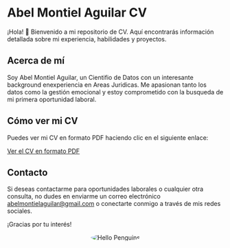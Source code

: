 # Abel Montiel Aguilar CV

¡Hola! 👋 Bienvenido a mi repositorio de CV. Aquí encontrarás información detallada sobre mi experiencia, habilidades y proyectos.

## Acerca de mí
Soy Abel Montiel Aguilar, un Cientifio de Datos con un interesante background enexperiencia en Areas Juridicas. Me apasionan tanto los datos como la gestión emocional y estoy comprometido con la busqueda de mi primera oportunidad laboral.

## Cómo ver mi CV
Puedes ver mi CV en formato PDF haciendo clic en el siguiente enlace:

[Ver el CV en formato PDF](https://view-pdf.github.dev/MontielAguilar/0_CV/blob/main/Abel%20Montiel%20Aguilar%20CV%202024%20ESPA%C3%91OL.pdf)

## Contacto
Si deseas contactarme para oportunidades laborales o cualquier otra consulta, no dudes en enviarme un correo electrónico abelmontielaguilar@gmail.com o conectarte conmigo a través de mis redes sociales.

¡Gracias por tu interés!

<p align="center">
  <img src="https://images6.fanpop.com/image/photos/37800000/-Hello-penguins-of-madagascar-37800672-500-500.gif" alt="Hello Penguins"style="border-radius: 50%;">
</p>

